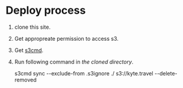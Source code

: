 # Deploy process

1. clone this site.
1. Get appropreate permission to access s3.
1. Get [s3cmd](http://s3tools.org/download).
1. Run following command in *the cloned directory*.

    s3cmd sync --exclude-from .s3ignore ./ s3://kyte.travel --delete-removed

